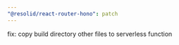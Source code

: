 ```yaml
---
"@resolid/react-router-hono": patch
---
```


fix: copy build directory other files to serverless function

